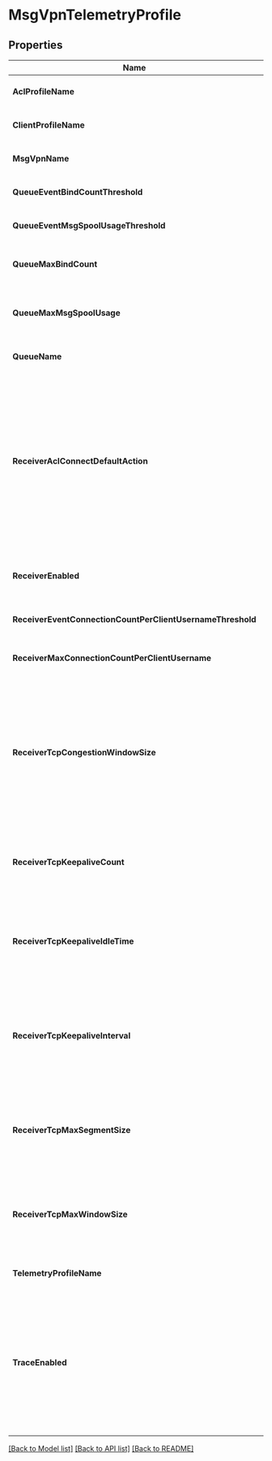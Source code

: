 # MsgVpnTelemetryProfile

## Properties
Name | Type | Description | Notes
------------ | ------------- | ------------- | -------------
**AclProfileName** | **string** | The name of the Telemetry Profile ACL Profile. | [optional] [default to null]
**ClientProfileName** | **string** | The name of the Telemetry Profile Client Profile. | [optional] [default to null]
**MsgVpnName** | **string** | The name of the Message VPN. | [optional] [default to null]
**QueueEventBindCountThreshold** | [***EventThreshold**](EventThreshold.md) |  | [optional] [default to null]
**QueueEventMsgSpoolUsageThreshold** | [***EventThreshold**](EventThreshold.md) |  | [optional] [default to null]
**QueueMaxBindCount** | **int64** | The maximum number of consumer flows that can bind to the Queue. | [optional] [default to null]
**QueueMaxMsgSpoolUsage** | **int64** | The maximum message spool usage allowed by the Queue, in megabytes (MB). | [optional] [default to null]
**QueueName** | **string** | The name of the Telemetry Profile Queue. | [optional] [default to null]
**ReceiverAclConnectDefaultAction** | **string** | The default action to take when a receiver client connects to the broker. The allowed values and their meaning are:  &lt;pre&gt; \&quot;allow\&quot; - Allow client connection unless an exception is found for it. \&quot;disallow\&quot; - Disallow client connection unless an exception is found for it. &lt;/pre&gt;  | [optional] [default to null]
**ReceiverEnabled** | [****bool**](*bool.md) | Enable or disable the ability for receiver clients to consume from the #telemetry queue. | [optional] [default to null]
**ReceiverEventConnectionCountPerClientUsernameThreshold** | [***EventThreshold**](EventThreshold.md) |  | [optional] [default to null]
**ReceiverMaxConnectionCountPerClientUsername** | **int64** | The maximum number of receiver connections per Client Username. | [optional] [default to null]
**ReceiverTcpCongestionWindowSize** | **int64** | The TCP initial congestion window size for clients using the Client Profile, in multiples of the TCP Maximum Segment Size (MSS). Changing the value from its default of 2 results in non-compliance with RFC 2581. Contact support before changing this value. | [optional] [default to null]
**ReceiverTcpKeepaliveCount** | **int64** | The number of TCP keepalive retransmissions to a client using the Client Profile before declaring that it is not available. | [optional] [default to null]
**ReceiverTcpKeepaliveIdleTime** | **int64** | The amount of time a client connection using the Client Profile must remain idle before TCP begins sending keepalive probes, in seconds. | [optional] [default to null]
**ReceiverTcpKeepaliveInterval** | **int64** | The amount of time between TCP keepalive retransmissions to a client using the Client Profile when no acknowledgement is received, in seconds. | [optional] [default to null]
**ReceiverTcpMaxSegmentSize** | **int64** | The TCP maximum segment size for clients using the Client Profile, in bytes. Changes are applied to all existing connections. | [optional] [default to null]
**ReceiverTcpMaxWindowSize** | **int64** | The TCP maximum window size for clients using the Client Profile, in kilobytes. Changes are applied to all existing connections. | [optional] [default to null]
**TelemetryProfileName** | **string** | The name of the Telemetry Profile. | [optional] [default to null]
**TraceEnabled** | [****bool**](*bool.md) | Enable or disable generation of all trace span data messages. When enabled, the state of configured trace filters control which messages get traced. When disabled, trace span data messages are never generated, regardless of the state of trace filters. | [optional] [default to null]

[[Back to Model list]](../README.md#documentation-for-models) [[Back to API list]](../README.md#documentation-for-api-endpoints) [[Back to README]](../README.md)

